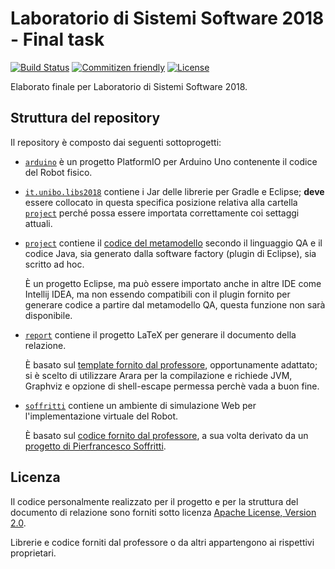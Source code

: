 # Laboratorio di Sistemi Software 2018 - Final task

[![Build Status](https://travis-ci.com/NiccoMlt/ISS-2018-Final-Task.svg?branch=master)](https://travis-ci.com/NiccoMlt/ISS-2018-Final-Task)
[![Commitizen friendly](https://img.shields.io/badge/commitizen-friendly-brightgreen.svg)](http://commitizen.github.io/cz-cli/)
[![License](https://img.shields.io/badge/License-Apache%202.0-blue.svg)](https://opensource.org/licenses/Apache-2.0)

Elaborato finale per Laboratorio di Sistemi Software 2018.

## Struttura del repository

Il repository è composto dai seguenti sottoprogetti:

  - [``arduino``](./arduino)
    è un progetto PlatformIO per Arduino Uno contenente il codice del Robot fisico.

  - [``it.unibo.libs2018``](./it.unibo.libs2018)
    contiene i Jar delle librerie per Gradle e Eclipse; **deve** essere collocato in questa specifica posizione relativa alla cartella [``project``](./project) perché possa essere importata correttamente coi settaggi attuali.

  - [``project``](./project)
    contiene il [codice del metamodello](./project/src/robot.qa) secondo il linguaggio QA e il codice Java, sia generato dalla software factory (plugin di Eclipse), sia scritto ad hoc.

    È un progetto Eclipse, ma può essere importato anche in altre IDE come Intellij IDEA, ma non essendo compatibili con il plugin fornito per generare codice a partire dal metamodello QA, questa funzione non sarà disponibile.

  - [``report``](./report)
    contiene il progetto LaTeX per generare il documento della relazione.

    È basato sul [template fornito dal professore](https://github.com/anatali/iss2018/blob/master/it.unibo.issMaterial/issdocs/Lab/kitISLatex.zip), opportunamente adattato;
    si è scelto di utilizzare Arara per la compilazione e richiede JVM, Graphviz e opzione di shell-escape permessa perchè vada a buon fine.

  - [``soffritti``](./soffritti)
    contiene un ambiente di simulazione Web per l'implementazione virtuale del Robot.

    È basato sul [codice fornito dal professore](https://github.com/anatali/iss2018Lab/tree/master/it.unibo.mbot2018/Soffritti), a sua volta derivato da un [progetto di Pierfrancesco Soffritti](https://github.com/PierfrancescoSoffritti/configurable-threejs-app).

## Licenza

Il codice personalmente realizzato per il progetto e per la struttura del documento di relazione sono forniti sotto licenza [Apache License, Version 2.0](https://opensource.org/licenses/Apache-2.0).

Librerie e codice forniti dal professore o da altri appartengono ai rispettivi proprietari.
